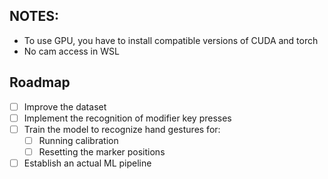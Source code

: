 ## NOTES:
- To use GPU, you have to install compatible versions of CUDA and torch
- No cam access in WSL

## Roadmap

- [ ] Improve the dataset
- [ ] Implement the recognition of modifier key presses
- [ ] Train the model to recognize hand gestures for:
    - [ ] Running calibration
    - [ ] Resetting the marker positions
- [ ] Establish an actual ML pipeline